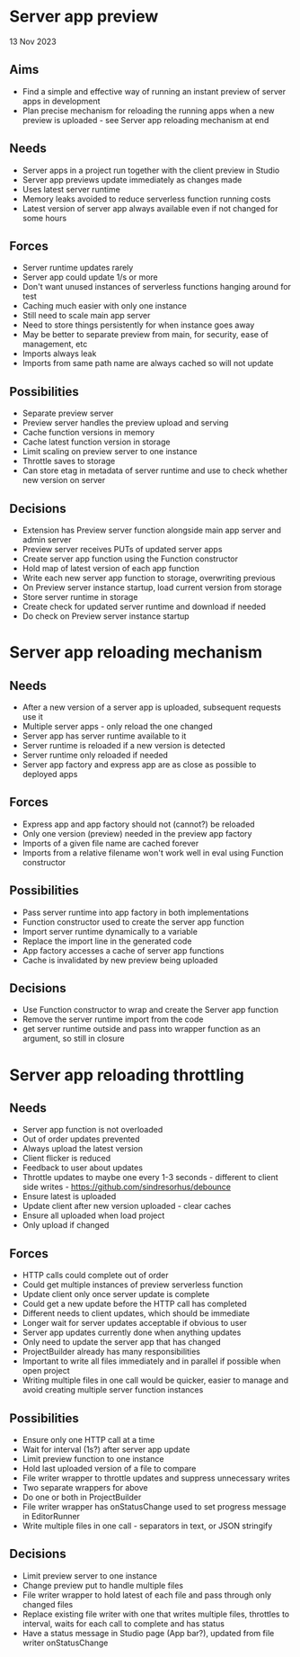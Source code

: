 Server app preview
==================

13 Nov 2023

Aims
----

- Find a simple and effective way of running an instant preview of server apps in development
- Plan precise mechanism for reloading the running apps when a new preview is uploaded - see Server app reloading mechanism at end

Needs
-----

- Server apps in a project run together with the client preview in Studio
- Server app previews update immediately as changes made
- Uses latest server runtime
- Memory leaks avoided to reduce serverless function running costs
- Latest version of server app always available even if not changed for some hours

Forces
------

- Server runtime updates rarely
- Server app could update 1/s or more
- Don't want unused instances of serverless functions hanging around for test
- Caching much easier with only one instance
- Still need to scale main app server
- Need to store things persistently for when instance goes away
- May be better to separate preview from main, for security, ease of management, etc
- Imports always leak
- Imports from same path name are always cached so will not update

Possibilities
-------------

- Separate preview server
- Preview server handles the preview upload and serving
- Cache function versions in memory
- Cache latest function version in storage
- Limit scaling on preview server to one instance
- Throttle saves to storage
- Can store etag in metadata of server runtime and use to check whether new version on server

Decisions
---------

- Extension has Preview server function alongside main app server and admin server
- Preview server receives PUTs of updated server apps
- Create server app function using the Function constructor
- Hold map of latest version of each app function
- Write each new server app function to storage, overwriting previous
- On Preview server instance startup, load current version from storage
- Store server runtime in storage
- Create check for updated server runtime and download if needed
- Do check on Preview server instance startup


Server app reloading mechanism
==============================

Needs
-----

- After a new version of a server app is uploaded, subsequent requests use it
- Multiple server apps - only reload the one changed
- Server app has server runtime available to it
- Server runtime is reloaded if a new version is detected
- Server runtime only reloaded if needed
- Server app factory and express app are as close as possible to deployed apps

Forces
------

- Express app and app factory should not (cannot?) be reloaded
- Only one version (preview) needed in the preview app factory
- Imports of a given file name are cached forever
- Imports from a relative filename won't work well in eval using Function constructor

Possibilities
-------------

- Pass server runtime into app factory in both implementations
- Function constructor used to create the server app function
- Import server runtime dynamically to a variable
- Replace the import line in the generated code
- App factory accesses a cache of server app functions
- Cache is invalidated by new preview being uploaded

Decisions
---------

- Use Function constructor to wrap and create the Server app function
- Remove the server runtime import from the code
- get server runtime outside and pass into wrapper function as an argument, so still in closure

Server app reloading throttling
===============================

Needs
-----

- Server app function is not overloaded
- Out of order updates prevented
- Always upload the latest version
- Client flicker is reduced
- Feedback to user about updates
- Throttle updates to maybe one every 1-3 seconds - different to client side writes - https://github.com/sindresorhus/debounce
- Ensure latest is uploaded
- Update client after new version uploaded - clear caches
- Ensure all uploaded when load project
- Only upload if changed

Forces
------

- HTTP calls could complete out of order
- Could get multiple instances of preview serverless function
- Update client only once server update is complete
- Could get a new update before the HTTP call has completed
- Different needs to client updates, which should be immediate
- Longer wait for server updates acceptable if obvious to user
- Server app updates currently done when anything updates
- Only need to update the server app that has changed
- ProjectBuilder already has many responsibilities
- Important to write all files immediately and in parallel if possible when open project
- Writing multiple files in one call would be quicker, easier to manage and avoid creating multiple server function instances

Possibilities
-------------

- Ensure only one HTTP call at a time
- Wait for interval (1s?) after server app update
- Limit preview function to one instance
- Hold last uploaded version of a file to compare
- File writer wrapper to throttle updates and suppress unnecessary writes
- Two separate wrappers for above
- Do one or both in ProjectBuilder
- File writer wrapper has onStatusChange used to set progress message in EditorRunner
- Write multiple files in one call - separators in text, or JSON stringify

Decisions
---------

- Limit preview server to one instance
- Change preview put to handle multiple files
- File writer wrapper to hold latest of each file and pass through only changed files
- Replace existing file writer with one that writes multiple files, throttles to interval, waits for each call to complete and has status
- Have a status message in Studio page (App bar?), updated from file writer onStatusChange